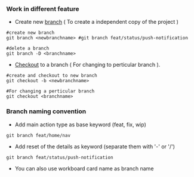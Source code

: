 ### Work in different feature

- Create new [branch](https://www.atlassian.com/git/tutorials/using-branches) ( To create a independent copy of the project )

```
#create new branch
git branch <newbranchname> #git branch feat/status/push-notification

#delete a branch
git branch -D <branchname>

```

- [Checkout](https://www.atlassian.com/git/tutorials/using-branches/git-checkout) to a branch ( For changing to perticular branch ).

```
#create and checkout to new branch
git checkout -b <newbranchname>

#For changing a perticular branch
git checkout <branchname>
```

### Branch naming convention

- Add main action type as base keyword (feat, fix, wip)

```
git branch feat/home/nav
```

- Add reset of the details as keyword (separate them with '-' or '/')

```
git branch feat/status/push-notification
```

- You can also use workboard card name as branch name
